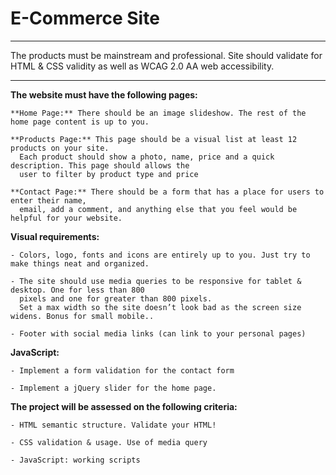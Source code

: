 # E-Commerce Site

-------------------------------------------------------------------------------------------------------

The products must be mainstream and professional.
Site should validate for HTML & CSS validity as well as WCAG 2.0 AA web accessibility.

-------------------------------------------------------------------------------------------------------


**The website must have the following pages:**

    **Home Page:** There should be an image slideshow. The rest of the home page content is up to you.  

    **Products Page:** This page should be a visual list at least 12 products on your site.   
      Each product should show a photo, name, price and a quick description. This page should allows the   
      user to filter by product type and price    

    **Contact Page:** There should be a form that has a place for users to enter their name,  
      email, add a comment, and anything else that you feel would be helpful for your website.  

**Visual requirements:**  

    - Colors, logo, fonts and icons are entirely up to you. Just try to make things neat and organized.    

    - The site should use media queries to be responsive for tablet & desktop. One for less than 800    
      pixels and one for greater than 800 pixels.    
      Set a max width so the site doesn’t look bad as the screen size widens. Bonus for small mobile..     

    - Footer with social media links (can link to your personal pages)     

**JavaScript:**   

    - Implement a form validation for the contact form    

    - Implement a jQuery slider for the home page.    


**The project will be assessed on the following criteria:**   

    - HTML semantic structure. Validate your HTML!      

    - CSS validation & usage. Use of media query        

    - JavaScript: working scripts                  





